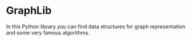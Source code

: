 # GraphLib
In this Python library you can find data structures for graph representation and some very famous algorithms.
